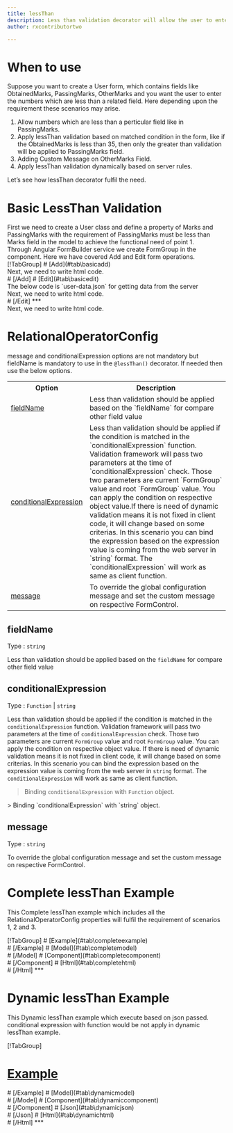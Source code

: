 ```yaml
---
title: lessThan
description: Less than validation decorator will allow the user to enter only that value which is less than the value in the pre defined field.
author: rxcontributortwo

---
```

# When to use
Suppose you want to create a User form, which contains fields like ObtainedMarks, PassingMarks, OtherMarks and you want the user to enter the numbers which are less than a related field. Here depending upon the requirement these scenarios may arise.
<ol>
    <li>Allow numbers which are less than a perticular field like in PassingMarks.</li>
    <li>Apply lessThan validation based on matched condition in the form, like if the ObtainedMarks is less than 35, then only the greater than validation will be applied to PassingMarks field.</li>
    <li>Adding Custom Message on OtherMarks Field.</li>
    <li>Apply lessThan validation dynamically based on server rules.</li>
</ol>
Let’s see how lessThan decorator fulfil the need.

# Basic LessThan Validation

<data-scope scope="['decorator']">
First we need to create a User class and define a property of Marks and PassingMarks with the requirement of PassingMarks must be less than Marks field in the model to achieve the functional need of point 1.
<div component="app-code" key="lessThan-add-model"></div> 
</data-scope>
Through Angular FormBuilder service we create FormGroup in the component.
Here we have covered Add and Edit form operations. 

<data-scope scope="['decorator']">
<div component="app-tabs" key="basic-operations"></div>
[!TabGroup]
# [Add](#tab\basicadd)
<div component="app-code" key="lessThan-add-component"></div> 
Next, we need to write html code.
<div component="app-code" key="lessThan-add-html"></div> 
<div component="app-example-runner" ref-component="app-lessThan-add"></div>
# [/Add]
# [Edit](#tab\basicedit)
<div component="app-code" key="lessThan-edit-component"></div> 
The below code is `user-data.json` for getting data from the server
<div component="app-code" key="data-json"></div> 
Next, we need to write html code.
<div component="app-code" key="lessThan-edit-html"></div> 
<div component="app-example-runner" ref-component="app-lessThan-edit"></div>
# [/Edit]
***
</data-scope>

<data-scope scope="['validator','template-driven']">
<div component="app-code" key="lessThan-add-component"></div> 
Next, we need to write html code.
<div component="app-code" key="lessThan-add-html"></div> 
<div component="app-example-runner" ref-component="app-lessThan-add"></div>
</data-scope>

# RelationalOperatorConfig 
message and conditionalExpression options are not mandatory but fieldName is mandatory to use in the `@lessThan()` decorator. If needed then use the below options.

<table class="table table-bordered table-striped">
<tr><th>Option</th><th>Description</th></tr>
<tr><td><a href="#fieldName" title="fieldName">fieldName</a></td><td>Less than validation should be applied based on the `fieldName` for compare other field value</td></tr>
<tr><td><a href="#conditionalExpression" title="conditionalExpression">conditionalExpression</a></td><td>Less than validation should be applied if the condition is matched in the `conditionalExpression` function. Validation framework will pass two parameters at the time of `conditionalExpression` check. Those two parameters are current `FormGroup` value and root `FormGroup` value. You can apply the condition on respective object value.If there is need of dynamic validation means it is not fixed in client code, it will change based on some criterias. In this scenario you can bind the expression based on the expression value is coming from the web server in `string` format. The `conditionalExpression` will work as same as client function.</td></tr>
<tr><td><a href="#message" title="message">message</a></td><td>To override the global configuration message and set the custom message on respective FormControl.</td></tr>
</table>

## fieldName 
Type :  `string` 

Less than validation should be applied based on the `fieldName` for compare other field value

<div component="app-code" key="lessThan-fieldNameExample-model"></div> 
<div component="app-example-runner" ref-component="app-lessThan-fieldName" title="lessThan decorators with fieldName" key="fieldName"></div>

## conditionalExpression 
Type :  `Function`  |  `string` 

Less than validation should be applied if the condition is matched in the `conditionalExpression` function. Validation framework will pass two parameters at the time of `conditionalExpression` check. Those two parameters are current `FormGroup` value and root `FormGroup` value. You can apply the condition on respective object value.
If there is need of dynamic validation means it is not fixed in client code, it will change based on some criterias. In this scenario you can bind the expression based on the expression value is coming from the web server in `string` format. The `conditionalExpression` will work as same as client function.

> Binding `conditionalExpression` with `Function` object.
<div component="app-code" key="lessThan-conditionalExpressionExampleFunction-model"></div> 
> Binding `conditionalExpression` with `string` object.
<div component="app-code" key="lessThan-conditionalExpressionExampleString-model"></div> 

<div component="app-example-runner" ref-component="app-lessThan-conditionalExpression" title="lessThan decorators with conditionalExpression" key="conditionalExpression"></div>

## message 
Type :  `string` 

To override the global configuration message and set the custom message on respective FormControl.
 
<div component="app-code" key="lessThan-messageExample-model"></div> 
<div component="app-example-runner" ref-component="app-lessThan-message" title="lessThan decorators with message" key="message"></div>

# Complete lessThan Example

This Complete lessThan example which includes all the RelationalOperatorConfig properties will fulfil the requirement of scenarios 1, 2 and 3.

<div component="app-tabs" key="complete"></div>
[!TabGroup]
# [Example](#tab\completeexample)
<div component="app-example-runner" ref-component="app-lessThan-complete"></div>
# [/Example]
<data-scope scope="['decorator']">
# [Model](#tab\completemodel)
<div component="app-code" key="lessThan-complete-model"></div> 
# [/Model] 
</data-scope>
# [Component](#tab\completecomponent)
<div component="app-code" key="lessThan-complete-component"></div> 
# [/Component] 
# [Html](#tab\completehtml)
<div component="app-code" key="lessThan-complete-html"></div> 
# [/Html]   
***

# Dynamic lessThan Example

This Dynamic lessThan example which execute based on json passed. conditional expression with function would be not apply in dynamic lessThan example. 

<div component="app-tabs" key="dynamic"></div>

[!TabGroup]
# [Example](#tab\dynamicexample)
<div component="app-example-runner" ref-component="app-lessThan-dynamic"></div>
# [/Example]
<data-scope scope="['decorator']">
# [Model](#tab\dynamicmodel)
<div component="app-code" key="lessThan-dynamic-model"></div>
# [/Model]
</data-scope>
# [Component](#tab\dynamiccomponent)
<div component="app-code" key="lessThan-dynamic-component"></div>
# [/Component]
# [Json](#tab\dynamicjson)
<div component="app-code" key="lessThan-dynamic-json"></div>
# [/Json]
# [Html](#tab\dynamichtml)
<div component="app-code" key="lessThan-dynamic-html"></div> 
# [/Html]
***
